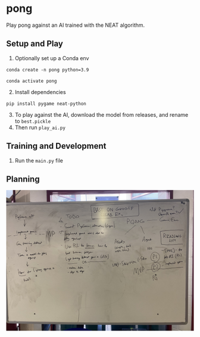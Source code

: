 # pong
Play pong against an AI trained with the NEAT algorithm.

## Setup and Play
1. Optionally set up a Conda env
```
conda create -n pong python=3.9
```
```
conda activate pong
```
2. Install dependencies
```
pip install pygame neat-python
```
3. To play against the AI, download the model from releases, and rename to `best.pickle`
4. Then run `play_ai.py`

## Training and Development
1. Run the `main.py` file

## Planning
![Whiteboard image of plan](https://raw.githubusercontent.com/jacobhq/pong/main/media/pong_wb_1.jpg)